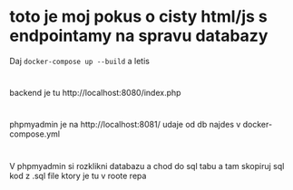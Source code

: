 # toto je moj pokus o cisty html/js s endpointamy na spravu databazy
Daj `docker-compose up --build` a letis
#
backend je tu http://localhost:8080/index.php 
#
phpmyadmin je na http://localhost:8081/ 
udaje od db najdes v docker-compose.yml 
#
V phpmyadmin si rozklikni databazu a chod do sql tabu a tam skopiruj sql kod z .sql file ktory je tu v roote repa

